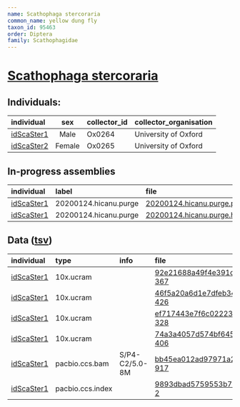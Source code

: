 ```yaml
---
name: Scathophaga stercoraria
common_name: yellow dung fly
taxon_id: 95463
order: Diptera
family: Scathophagidae
---
```


# [Scathophaga stercoraria](https://www.ebi.ac.uk/ena/data/taxonomy/v1/taxon/tax-id/95463)

## Individuals:

| individual | sex | collector_id | collector_organisation |
| :--------- | :-: | :----------- | :--------------------- |
| [idScaSter1](idScaSter1.md) | Male | Ox0264 | University of Oxford |
| [idScaSter2](idScaSter2.md) | Female | Ox0265 | University of Oxford |

## In-progress assemblies

| individual | label | file |
| :--------- | :---- | :--- |
| [idScaSter1](idScaSter1.md) | 20200124.hicanu.purge | [20200124.hicanu.purge.prim.fasta.gz](https://darwin.cog.sanger.ac.uk/insects/Scathophaga_stercoraria/idScaSter1/assemblies/working/20200124.hicanu.purge/20200124.hicanu.purge.prim.fasta.gz) |
| [idScaSter1](idScaSter1.md) | 20200124.hicanu.purge | [20200124.hicanu.purge.htig.fasta.gz](https://darwin.cog.sanger.ac.uk/insects/Scathophaga_stercoraria/idScaSter1/assemblies/working/20200124.hicanu.purge/20200124.hicanu.purge.htig.fasta.gz) |

## Data ([tsv](Scathophaga_stercoraria_data.tsv))

| individual | type | info | file |
| :--------- | :--- | :--- | :--- |
| [idScaSter1](idScaSter1.md) | 10x.ucram |  | [92e21688a49f4e391ca10a3d3f16f018-367](https://darwin.cog.sanger.ac.uk/insects/Scathophaga_stercoraria/idScaSter1/genomic_data/10x/33253_8%235.cram) |
| [idScaSter1](idScaSter1.md) | 10x.ucram |  | [46f5a20a6d1e7dfeb34e241f62c8ef58-426](https://darwin.cog.sanger.ac.uk/insects/Scathophaga_stercoraria/idScaSter1/genomic_data/10x/33253_8%236.cram) |
| [idScaSter1](idScaSter1.md) | 10x.ucram |  | [ef717443e7f6c0222391ed88734e50e8-328](https://darwin.cog.sanger.ac.uk/insects/Scathophaga_stercoraria/idScaSter1/genomic_data/10x/33253_8%237.cram) |
| [idScaSter1](idScaSter1.md) | 10x.ucram |  | [74a3a4057d574bf645e982b3ce17d6b6-406](https://darwin.cog.sanger.ac.uk/insects/Scathophaga_stercoraria/idScaSter1/genomic_data/10x/33253_8%238.cram) |
| [idScaSter1](idScaSter1.md) | pacbio.ccs.bam | S/P4-C2/5.0-8M | [bb45ea012ad97971a2c53fcff06002ac-917](https://darwin.cog.sanger.ac.uk/insects/Scathophaga_stercoraria/idScaSter1/genomic_data/pacbio/m64094_200118_121121.ccs.bam) |
| [idScaSter1](idScaSter1.md) | pacbio.ccs.index |  | [9893dbad5759553b75b24dfb593ddab5-2](https://darwin.cog.sanger.ac.uk/insects/Scathophaga_stercoraria/idScaSter1/genomic_data/pacbio/m64094_200118_121121.ccs.bam.pbi) |
